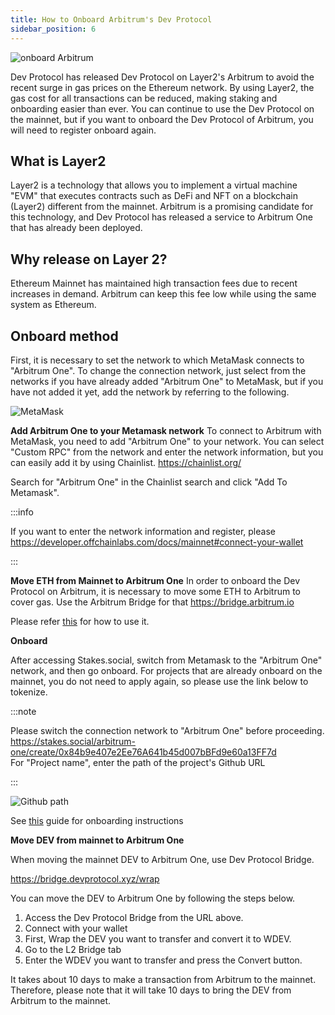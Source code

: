 ```yaml
---
title: How to Onboard Arbitrum's Dev Protocol
sidebar_position: 6
---
```


![onboard Arbitrum](/img/stakes.social/guide-arbitrum01.png)

Dev Protocol has released Dev Protocol on Layer2's Arbitrum to avoid the recent surge in gas prices on the Ethereum network. By using Layer2, the gas cost for all transactions can be reduced, making staking and onboarding easier than ever.
You can continue to use the Dev Protocol on the mainnet, but if you want to onboard the Dev Protocol of Arbitrum, you will need to register onboard again.

## What is Layer2

Layer2 is a technology that allows you to implement a virtual machine "EVM" that executes contracts such as DeFi and NFT on a blockchain (Layer2) different from the mainnet. Arbitrum is a promising candidate for this technology, and Dev Protocol has released a service to Arbitrum One that has already been deployed.

## Why release on Layer 2?

Ethereum Mainnet has maintained high transaction fees due to recent increases in demand. Arbitrum can keep this fee low while using the same system as Ethereum.

## Onboard method

First, it is necessary to set the network to which MetaMask connects to "Arbitrum One". To change the connection network, just select from the networks if you have already added "Arbitrum One" to MetaMask, but if you have not added it yet, add the network by referring to the following.

![MetaMask](/img/stakes.social/guide-arbitrum02.png)

**Add Arbitrum One to your Metamask network**
To connect to Arbitrum with MetaMask, you need to add "Arbitrum One" to your network. You can select "Custom RPC" from the network and enter the network information, but you can easily add it by using Chainlist.
https://chainlist.org/

Search for "Arbitrum One" in the Chainlist search and click "Add To Metamask".

:::info

If you want to enter the network information and register, please https://developer.offchainlabs.com/docs/mainnet#connect-your-wallet

:::

**Move ETH from Mainnet to Arbitrum One**
In order to onboard the Dev Protocol on Arbitrum, it is necessary to move some ETH to Arbitrum to cover gas. Use the Arbitrum Bridge for that
https://bridge.arbitrum.io


Please refer [this](https://arbitrum.io/bridge-tutorial/) for how to use it.


**Onboard**

After accessing Stakes.social, switch from Metamask to the "Arbitrum One" network, and then go onboard.
For projects that are already onboard on the mainnet, you do not need to apply again, so please use the link below to tokenize.

:::note

Please switch the connection network to "Arbitrum One" before proceeding.    
https://stakes.social/arbitrum-one/create/0x84b9e407e2Ee76A641b45d007bBFd9e60a13FF7d     
For "Project name", enter the path of the project's Github URL

:::

![Github path](/img/stakes.social/guide-arbitrum03.png)

See [this](/docs/stakes-social/onboard-guide/) guide for onboarding instructions

**Move DEV from mainnet to Arbitrum One**

When moving the mainnet DEV to Arbitrum One, use Dev Protocol Bridge.    

https://bridge.devprotocol.xyz/wrap

You can move the DEV to Arbitrum One by following the steps below.

1. Access the Dev Protocol Bridge from the URL above.
2. Connect with your wallet
3. First, Wrap the DEV you want to transfer and convert it to WDEV.
4. Go to the L2 Bridge tab
5. Enter the WDEV you want to transfer and press the Convert button.

It takes about 10 days to make a transaction from Arbitrum to the mainnet. Therefore, please note that it will take 10 days to bring the DEV from Arbitrum to the mainnet.
